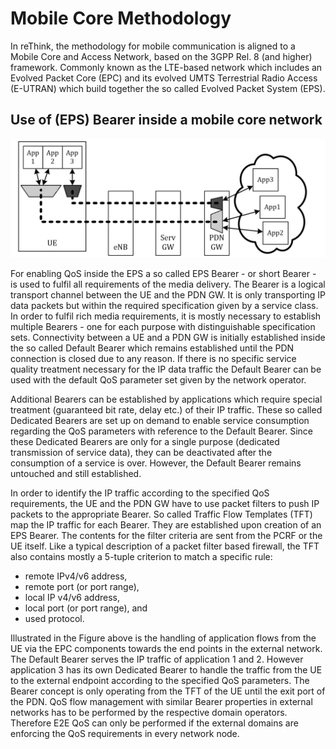 # Mobile Core Methodology #
In reThink, the methodology for mobile communication is aligned to a Mobile Core and Access Network, based on the 3GPP Rel. 8 (and higher) framework. Commonly known as the LTE-based network which includes an Evolved Packet Core (EPC) and its evolved UMTS Terrestrial Radio Access (E-UTRAN) which build together the so called Evolved Packet System (EPS).

## Use of (EPS) Bearer inside a mobile core network ##
![Basic Example of IP flows which are traversing a Mobile Core](./images/BearerExample.png)

For enabling QoS inside the EPS a so called EPS Bearer - or short Bearer - is used to fulfil all requirements of the media delivery. The Bearer is a logical transport channel between the UE and the PDN GW. It is only transporting IP data packets but within the required specification given by a service class. In order to fulfil rich media requirements, it is mostly necessary to establish multiple Bearers - one for each purpose with distinguishable specification sets. Connectivity between a UE and a PDN GW is initially established inside the so called Default Bearer which remains established until the PDN connection is closed due to any reason. If there is no specific service quality treatment necessary for the IP data traffic the Default Bearer can be used with the default QoS parameter set given by the network operator.

Additional Bearers can be established by applications which require special treatment (guaranteed bit rate, delay etc.) of their IP traffic. These so called Dedicated Bearers are set up on demand to enable service consumption regarding the QoS parameters with reference to the Default Bearer. Since these Dedicated Bearers  are only for a single purpose (dedicated transmission of service data), they can be
deactivated after the consumption of a service is over. However, the Default Bearer remains untouched and still established.

In order to identify the IP traffic according to the specified QoS requirements, the UE and the PDN GW have to use packet filters to push IP packets to the appropriate Bearer. So called Traffic Flow Templates (TFT) map the IP traffic for each Bearer. They are established upon creation of an EPS Bearer. The contents for the filter criteria are sent from the PCRF or the UE itself. Like a typical description of a packet filter based firewall, the TFT also contains mostly a 5-tuple
criterion to match a specific rule:
* remote IPv4/v6 address,
* remote port (or port range),
* local IP v4/v6 address,
* local port (or port range), and
* used protocol.

Illustrated in the Figure above is the handling of application flows from the UE via the EPC components towards the end points in the external network. The Default Bearer serves the IP traffic of application 1 and 2. However application 3 has its own Dedicated Bearer to handle the traffic from the UE to the external endpoint according to the specified QoS parameters. The Bearer concept is only operating from the TFT of the UE until the exit port of the PDN. QoS flow management with similar Bearer properties in external networks has to be performed by the respective domain operators. Therefore E2E QoS can only be performed if the external domains are enforcing the QoS requirements in every network node.
